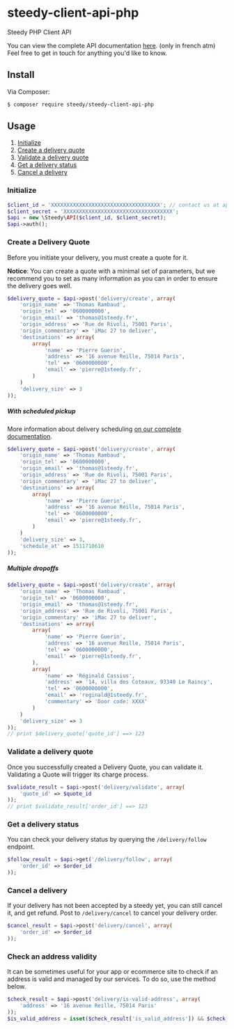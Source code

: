# steedy-client-api-php
Steedy PHP Client API

You can view the complete API documentation [here](https://apidocs.1steedy.fr/). (only in french atm)
Feel free to get in touch for anything you'd like to know.


## Install
Via Composer:

``` bash
$ composer require steedy/steedy-client-api-php
```

## Usage

1. [Initialize](#initialize)
2. [Create a delivery quote](#create-a-delivery-quote)
3. [Validate a delivery quote](#validate-a-delivery-quote)
4. [Get a delivery status](#get-a-delivery-status)
5. [Cancel a delivery](#cancel-a-delivery)

### Initialize

```php
$client_id = 'XXXXXXXXXXXXXXXXXXXXXXXXXXXXXXXXXXX'; // contact us at api@1steedy.fr to initiate your API access
$client_secret = 'XXXXXXXXXXXXXXXXXXXXXXXXXXXXXXXXXXX';
$api = new \Steedy\API($client_id, $client_secret);
$api->auth();
```

### Create a Delivery Quote
Before you initiate your delivery, you must create a quote for it. 

**Notice**: You can create a quote with a minimal set of parameters, but we recommend you to set as many information 
as you can in order to ensure the delivery goes well.

```php
$delivery_quote = $api->post('delivery/create', array(
    'origin_name' => 'Thomas Rambaud',
    'origin_tel' => '0600000000',
    'origin_email' => 'thomas@1steedy.fr',
    'origin_address' => 'Rue de Rivoli, 75001 Paris',
    'origin_commentary' => 'iMac 27 to deliver',
    'destinations' => array(
        array(
            'name' => 'Pierre Guerin',
            'address' => '16 avenue Reille, 75014 Paris',
            'tel' => '0600000000',
            'email' => 'pierre@1steedy.fr',
        )
    )
    'delivery_size' => 3
));
```

##### With scheduled pickup

More information about delivery scheduling [on our complete documentation](https://apidocs.1steedy.fr/#tag/Planification).

```php
$delivery_quote = $api->post('delivery/create', array(
    'origin_name' => 'Thomas Rambaud',
    'origin_tel' => '0600000000',
    'origin_email' => 'thomas@1steedy.fr',
    'origin_address' => 'Rue de Rivoli, 75001 Paris',
    'origin_commentary' => 'iMac 27 to deliver',
    'destinations' => array(
        array(
            'name' => 'Pierre Guerin',
            'address' => '16 avenue Reille, 75014 Paris',
            'tel' => '0600000000',
            'email' => 'pierre@1steedy.fr',
        )
    )
    'delivery_size' => 3,
    'schedule_at' => 1511710610
));
```

##### Multiple dropoffs

```php
$delivery_quote = $api->post('delivery/create', array(
    'origin_name' => 'Thomas Rambaud',
    'origin_tel' => '0600000000',
    'origin_email' => 'thomas@1steedy.fr',
    'origin_address' => 'Rue de Rivoli, 75001 Paris',
    'origin_commentary' => 'iMac 27 to deliver',
    'destinations' => array(
        array(
            'name' => 'Pierre Guerin',
            'address' => '16 avenue Reille, 75014 Paris',
            'tel' => '0600000000',
            'email' => 'pierre@1steedy.fr',
        ),
        array(
            'name' => 'Réginald Cassius',
            'address' => '14, villa des Coteaux, 93340 Le Raincy',
            'tel' => '0600000000',
            'email' => 'reginald@1steedy.fr',
            'commentary' => 'Door code: XXXX'
        )
    )
    'delivery_size' => 3
));
// print $delivery_quote['quote_id'] ==> 123
```

### Validate a delivery quote

Once you successfully created a Delivery Quote, you can validate it. Validating a Quote will trigger its charge process.

```php
$validate_result = $api->post('delivery/validate', array(
    'quote_id' => $quote_id
));
// print $validate_result['order_id'] ==> 123
```

### Get a delivery status

You can check your delivery status by querying the `/delivery/follow` endpoint. 

```php
$follow_result = $api->get('/delivery/follow', array(
    'order_id' => $order_id
));
```
### Cancel a delivery

If your delivery has not been accepted by a steedy yet, you can still cancel it, and get refund.
Post to `/delivery/cancel` to cancel your delivery order.

```php
$cancel_result = $api->post('delivery/cancel', array(
    'order_id' => $order_id
));
```
### Check an address validity

It can be sometimes useful for your app or ecommerce site to check if an address is valid and managed by our services. To do so, use the method below.

```php
$check_result = $api->post('delivery/is-valid-address', array(
    'address' => '16 avenue Reille, 75014 Paris'
));
$is_valid_address = isset($check_result['is_valid_address']) && $check_result['is_valid_address'] === TRUE;
```